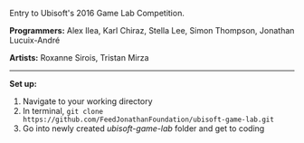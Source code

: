 Entry to Ubisoft's 2016 Game Lab Competition.

**Programmers:** Alex Ilea, Karl Chiraz, Stella Lee, Simon Thompson, Jonathan Lucuix-André

**Artists:** Roxanne Sirois, Tristan Mirza

------------------

**Set up:**

1. Navigate to your working directory
2. In terminal, ```git clone https://github.com/FeedJonathanFoundation/ubisoft-game-lab.git```
3. Go into newly created *ubisoft-game-lab* folder and get to coding


